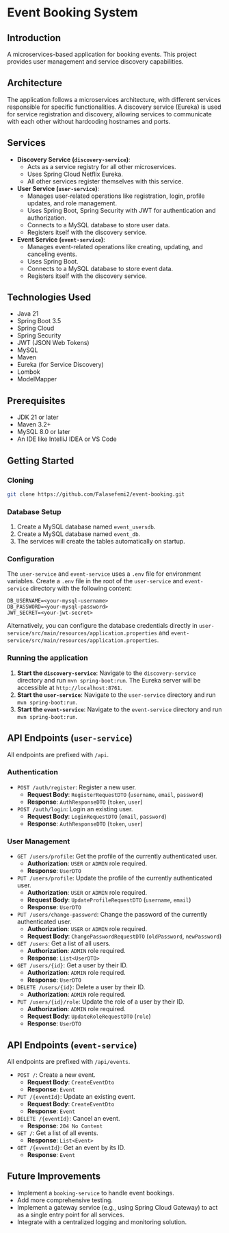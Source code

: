 # Event Booking System

## Introduction

A microservices-based application for booking events. This project provides user management and service discovery capabilities.

## Architecture

The application follows a microservices architecture, with different services responsible for specific functionalities. A discovery service (Eureka) is used for service registration and discovery, allowing services to communicate with each other without hardcoding hostnames and ports.

## Services

-   **Discovery Service (`discovery-service`)**:
    -   Acts as a service registry for all other microservices.
    -   Uses Spring Cloud Netflix Eureka.
    -   All other services register themselves with this service.
-   **User Service (`user-service`)**:
    -   Manages user-related operations like registration, login, profile updates, and role management.
    -   Uses Spring Boot, Spring Security with JWT for authentication and authorization.
    -   Connects to a MySQL database to store user data.
    -   Registers itself with the discovery service.
-   **Event Service (`event-service`)**:
    -   Manages event-related operations like creating, updating, and canceling events.
    -   Uses Spring Boot.
    -   Connects to a MySQL database to store event data.
    -   Registers itself with the discovery service.

## Technologies Used

-   Java 21
-   Spring Boot 3.5
-   Spring Cloud
-   Spring Security
-   JWT (JSON Web Tokens)
-   MySQL
-   Maven
-   Eureka (for Service Discovery)
-   Lombok
-   ModelMapper

## Prerequisites

-   JDK 21 or later
-   Maven 3.2+
-   MySQL 8.0 or later
-   An IDE like IntelliJ IDEA or VS Code

## Getting Started

### Cloning

```bash
git clone https://github.com/Falasefemi2/event-booking.git
```

### Database Setup

1.  Create a MySQL database named `event_usersdb`.
2.  Create a MySQL database named `event_db`.
3.  The services will create the tables automatically on startup.

### Configuration

The `user-service` and `event-service` uses a `.env` file for environment variables. Create a `.env` file in the root of the `user-service` and `event-service` directory with the following content:

```
DB_USERNAME=<your-mysql-username>
DB_PASSWORD=<your-mysql-password>
JWT_SECRET=<your-jwt-secret>
```

Alternatively, you can configure the database credentials directly in `user-service/src/main/resources/application.properties` and `event-service/src/main/resources/application.properties`.

### Running the application

1.  **Start the `discovery-service`**: Navigate to the `discovery-service` directory and run `mvn spring-boot:run`. The Eureka server will be accessible at `http://localhost:8761`.
2.  **Start the `user-service`**: Navigate to the `user-service` directory and run `mvn spring-boot:run`.
3.  **Start the `event-service`**: Navigate to the `event-service` directory and run `mvn spring-boot:run`.

## API Endpoints (`user-service`)

All endpoints are prefixed with `/api`.

### Authentication

-   `POST /auth/register`: Register a new user.
    -   **Request Body**: `RegisterRequestDTO` (`username`, `email`, `password`)
    -   **Response**: `AuthResponseDTO` (`token`, `user`)
-   `POST /auth/login`: Login an existing user.
    -   **Request Body**: `LoginRequestDTO` (`email`, `password`)
    -   **Response**: `AuthResponseDTO` (`token`, `user`)

### User Management

-   `GET /users/profile`: Get the profile of the currently authenticated user.
    -   **Authorization**: `USER` or `ADMIN` role required.
    -   **Response**: `UserDTO`
-   `PUT /users/profile`: Update the profile of the currently authenticated user.
    -   **Authorization**: `USER` or `ADMIN` role required.
    -   **Request Body**: `UpdateProfileRequestDTO` (`username`, `email`)
    -   **Response**: `UserDTO`
-   `PUT /users/change-password`: Change the password of the currently authenticated user.
    -   **Authorization**: `USER` or `ADMIN` role required.
    -   **Request Body**: `ChangePasswordRequestDTO` (`oldPassword`, `newPassword`)
-   `GET /users`: Get a list of all users.
    -   **Authorization**: `ADMIN` role required.
    -   **Response**: `List<UserDTO>`
-   `GET /users/{id}`: Get a user by their ID.
    -   **Authorization**: `ADMIN` role required.
    -   **Response**: `UserDTO`
-   `DELETE /users/{id}`: Delete a user by their ID.
    -   **Authorization**: `ADMIN` role required.
-   `PUT /users/{id}/role`: Update the role of a user by their ID.
    -   **Authorization**: `ADMIN` role required.
    -   **Request Body**: `UpdateRoleRequestDTO` (`role`)
    -   **Response**: `UserDTO`

## API Endpoints (`event-service`)

All endpoints are prefixed with `/api/events`.

-   `POST /`: Create a new event.
    -   **Request Body**: `CreateEventDto`
    -   **Response**: `Event`
-   `PUT /{eventId}`: Update an existing event.
    -   **Request Body**: `CreateEventDto`
    -   **Response**: `Event`
-   `DELETE /{eventId}`: Cancel an event.
    -   **Response**: `204 No Content`
-   `GET /`: Get a list of all events.
    -   **Response**: `List<Event>`
-   `GET /{eventId}`: Get an event by its ID.
    -   **Response**: `Event`

## Future Improvements

-   Implement a `booking-service` to handle event bookings.
-   Add more comprehensive testing.
-   Implement a gateway service (e.g., using Spring Cloud Gateway) to act as a single entry point for all services.
-   Integrate with a centralized logging and monitoring solution.
